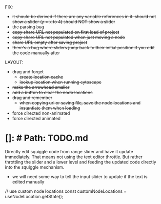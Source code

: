 FIX:

- ~~it should be derived if there are any variable references in it. should not show a slider (y = x to 4) should NOT show a slider~~
- ~~the parsing bug~~
- ~~copy share URL not populated on first load of project~~
- ~~copy share URL not populated when just moving a node~~
- ~~share URL empty after saving project~~
- ~~there's a bug where sliders jump back to their initial position if you edit the code manually after~~

LAYOUT:

- ~~drag and forget~~
  - ~~create location cache~~
  - ~~lookup location when running cytoscape~~
- ~~make the arrowhead smaller~~
- ~~add a button to clear the node locations~~
- ~~drag and remember~~
  - ~~when copying url or saving file, save the node locations and instantiate them when loading~~
- force directed non-animated
- force directed animated

# []: # Path: TODO.md

Directly edit squiggle code from range slider and have it update immediately.
That means not using the text editor throttle. But rather throttling the slider
and a lower level and feeding the updated code directly into the squiggle mechanism.

- we will need some way to tell the input slider to update if the text is edited manually

// use custom node locations
const customNodeLocations = useNodeLocation.getState();
